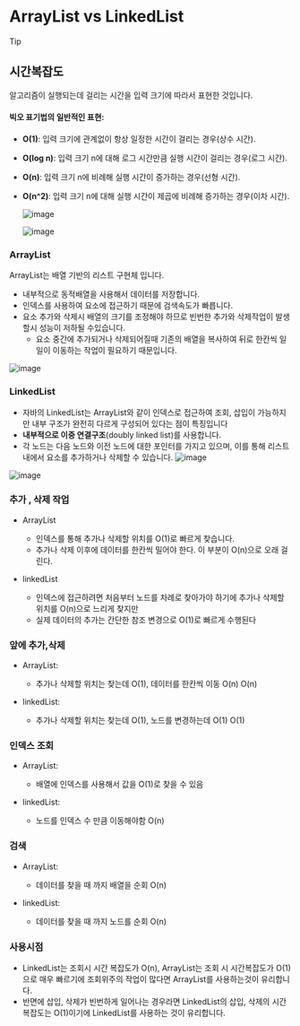 # ArrayList vs LinkedList

> [!TIP]
>
> ## 시간복잡도
>
> 
>
> 알고리즘이 실행되는데 걸리는 시간을 입력 크기에 따라서 표현한 것입니다.
>
> #### 빅오 표기법의 일반적인 표현:
>
> 
>
> - **O(1)**: 입력 크기에 관계없이 항상 일정한 시간이 걸리는 경우(상수 시간).
>
> - **O(log n)**: 입력 크기 n에 대해 로그 시간만큼 실행 시간이 걸리는 경우(로그 시간).
>
> - **O(n)**: 입력 크기 n에 비례해 실행 시간이 증가하는 경우(선형 시간).
>
> - **O(n^2)**: 입력 크기 n에 대해 실행 시간이 제곱에 비례해 증가하는 경우(이차 시간).
>
>   ![image](https://github.com/user-attachments/assets/6db36190-9a50-4461-b58d-80b932a7e37f)
>
>   ![image](https://github.com/user-attachments/assets/d7295693-e504-4c56-a015-c9751cfc4406)
> 




### ArrayList

ArrayList는 배열 기반의 리스트 구현체 입니다.

- 내부적으로 동적배열을 사용해서 데이터를 저장합니다.
- 인덱스를 사용하여 요소에 접근하기 때문에 검색속도가 빠릅니다.
- 요소 추가와 삭제시 배열의 크기를 조정해야 하므로 빈번한 추가와 삭제작업이 발생할시 성능이 저하될 수있습니다.
  - 요소 중간에 추가되거나 삭제되어질때 기존의 배열을 복사하여 뒤로 한칸씩 일일이 이동하는 작업이 필요하기 때문입니다.

![image](https://github.com/user-attachments/assets/35507c89-5d44-4f9b-85a1-5d1e764fd6ee)




### LinkedList 

- 자바의 LinkedList는 ArrayList와 같이 인덱스로 접근하여 조회, 삽입이 가능하지만 내부 구조가 완전히 다르게 구성되어 있다는 점이 특징입니다
- **내부적으로 이중 연결구조**(doubly linked list)를 사용합니다.
- 각 노드는 다음 노드와 이전 노드에 대한 포인터를 가지고 있으며, 이를 통해 리스트 내에서 요소를 추가하거나 삭제할 수 있습니다.
![image](https://github.com/user-attachments/assets/af324568-78aa-4a9b-abfe-269d98818216)


![image](https://github.com/user-attachments/assets/bae03e61-74dd-4fae-a1e8-3b2283401dc7)




### 추가 , 삭제 작업

- ArrayList
  - 인덱스를 통해 추가나 삭제할 위치를 O(1)로 빠르게 찾습니다.
  - 추가나 삭제 이후에 데이터를 한칸씩 밀어야 한다. 이 부분이 O(n)으로 오래 걸린다. 

  

- linkedList
  - 인덱스에 접근하려면 처음부터 노드를 차례로 찾아가야 하기에 추가나 삭제할 위치를 O(n)으로 느리게 찾지만 
  - 실제 데이터의 추가는 간단한 참조 변경으로 O(1)로 빠르게 수행된다



### 앞에 추가,삭제

- ArrayList: 
  - 추가나 삭제할 위치는 찾는데 O(1), 데이터를 한칸씩 이동 O(n) O(n) 

- linkedList: 
  - 추가나 삭제할 위치는 찾는데 O(1), 노드를 변경하는데 O(1) O(1)



### 인덱스 조회 

- ArrayList: 
  - 배열에 인덱스를 사용해서 값을 O(1)로 찾을 수 있음 

- linkedList: 
  - 노드를 인덱스 수 만큼 이동해야함 O(n)



### 검색

- ArrayList: 
  - 데이터를 찾을 때 까지 배열을 순회 O(n) 

- linkedList: 
  - 데이터를 찾을 때 까지 노드를 순회 O(n)



### 사용시점

- LinkedList는 조회시 시간 복잡도가 O(n), ArrayList는  조회 시 시간복잡도가 O(1)으로 매우 빠르기에 조회위주의 작업이 많다면 ArrayList를 사용하는것이 유리합니다.
- 반면에 삽입, 삭제가 빈번하게 일어나는 경우라면 LinkedList의 삽입, 삭제의 시간 복잡도는 O(1)이기에 LinkedList를 사용하는 것이 유리합니다.








